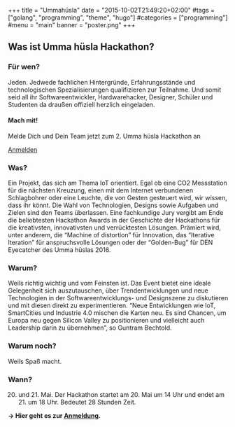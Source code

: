 +++
title = "Ummahüsla"
date = "2015-10-02T21:49:20+02:00"
#tags = ["golang", "programming", "theme", "hugo"]
#categories = ["programming"]
#menu = "main"
banner = "poster.png"
+++

## Was ist Umma hüsla Hackathon?

### Für wen?

Jeden. Jedwede fachlichen Hintergründe, Erfahrungsstände und technologischen Spezialisierungen qualifizieren zur Teilnahme. Und somit seid all ihr Softwareentwickler, Hardwarehacker, Designer, Schüler und Studenten da draußen offiziell herzlich eingeladen.

<div class="card card-block infobox">
	<h4 class="card-title">Mach mit!</h4>
	<p class="card-text">Melde Dich und Dein Team jetzt zum 2. Umma hüsla Hackathon an</p>
	<a href="https://docs.google.com/forms/d/1fHFZq0xMxaysTaisRNxZiyUV6mY7rCAv2DbH6k1WIEM/viewform" class="btn btn-primary" target="new">Anmelden</a>
</div>

### Was?

Ein Projekt, das sich am Thema IoT orientiert. Egal ob eine CO2 Messstation für die nächsten Kreuzung, einen mit dem Internet verbundenen Schlagbohrer oder eine Leuchte, die von Gesten gesteuert wird, wir wissen, dass ihr könnt. Die Wahl von Technologien, Designs sowie Aufgaben und Zielen sind den Teams überlassen. Eine fachkundige Jury vergibt am Ende die beliebtesten Hackathon Awards in der Geschichte der Hackathons für die kreativsten, innovativsten und verrücktesten Lösungen. Prämiert wird, unter anderem, die “Machine of distortion” für Innovation, das “Iterative Iteration” für anspruchsvolle Lösungen oder der “Golden-Bug” für DEN Eyecatcher des Umma hüslas 2016. 

### Warum?

Weils richtig wichtig und vom Feinsten ist. Das Event bietet eine ideale Gelegenheit sich auszutauschen, über Trendentwicklungen und neue Technologien in der Softwareentwicklungs- und Designszene zu diskutieren und mit diesen direkt zu experimentieren. “Neue Entwicklungen wie IoT, SmartCities und Industrie 4.0 mischen die Karten neu. Es sind Chancen, um Europa neu gegen Silicon Valley zu positionieren und vielleicht auch Leadership darin zu übernehmen”, so Guntram Bechtold.

### Warum noch?

Weils Spaß macht.

### Wann?

20. und 21. Mai. Der Hackathon startet am 20. Mai um 14 Uhr und endet am 21. um 18 Uhr. Bedeutet 28 Stunden Zeit.

**&rarr; Hier geht es zur <a href="https://docs.google.com/forms/d/1fHFZq0xMxaysTaisRNxZiyUV6mY7rCAv2DbH6k1WIEM/viewform" target="new">Anmeldung</a>.**
